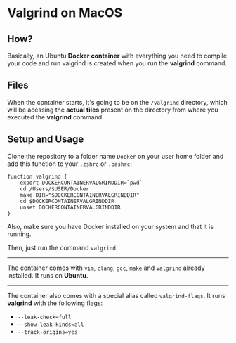 # Valgrind on MacOS

## How?
Basically, an Ubuntu **Docker container** with everything you need to compile your code and run valgrind is created when you run the **valgrind** command.

## Files

When the container starts, it's going to be on the `/valgrind` directory, which will be acessing the **actual files** present on the directory from where you executed the **valgrind** command.

## Setup and Usage
Clone the repository to a folder name `Docker` on your user home folder and add this function to your `.zshrc` or `.bashrc`:
```
function valgrind {
	export DOCKERCONTAINERVALGRINDDIR=`pwd`
	cd /Users/$USER/Docker
	make DIR="$DOCKERCONTAINERVALGRINDDIR"
	cd $DOCKERCONTAINERVALGRINDDIR
	unset DOCKERCONTAINERVALGRINDDIR
}
```

Also, make sure you have Docker installed on your system and that it is running.

Then, just run the command `valgrind`.

---

The container comes with `vim`, `clang`, `gcc`, `make` and `valgrind` already installed.
It runs on **Ubuntu**.

---

The container also comes with a special alias called `valgrind-flags`. It runs **valgrind** with the following flags:
* `--leak-check=full`
* `--show-leak-kinds=all`
* `--track-origins=yes`